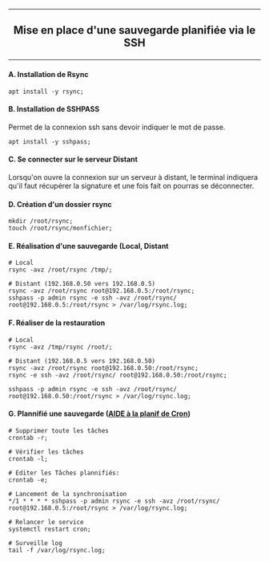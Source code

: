 ---------------------------------------------------------------------------------------------------------------------------------------------------------------------
## <p align='center'> Mise en place d'une sauvegarde planifiée via le SSH</p>


---------------------------------------------------------------------------------------------------------------------------------------------------------------------
#### A. Installation de Rsync
```
apt install -y rsync;
```

#### B. Installation de SSHPASS
Permet de la connexion ssh sans devoir indiquer le mot de passe.
```
apt install -y sshpass;
```

#### C. Se connecter sur le serveur Distant
Lorsqu'on ouvre la connexion sur un serveur à distant, le terminal indiquera qu'il faut récupérer la signature et une fois fait on pourras se déconnecter.


#### D. Création d'un dossier rsync
```
mkdir /root/rsync;
touch /root/rsync/monfichier;
```

#### E. Réalisation d'une sauvegarde (Local, Distant
```
# Local
rsync -avz /root/rsync /tmp/;

# Distant (192.168.0.50 vers 192.168.0.5)
rsync -avz /root/rsync root@192.168.0.5:/root/rsync;
sshpass -p admin rsync -e ssh -avz /root/rsync/ root@192.168.0.5:/root/rsync > /var/log/rsync.log;
```

#### F. Réaliser de la restauration
```
# Local
rsync -avz /tmp/rsync /root/;

# Distant (192.168.0.5 vers 192.168.0.50)
rsync -avz /root/rsync root@192.168.0.50:/root/rsync;
rsync -e ssh -avz /root/rsync/ root@192.168.0.50:/root/rsync;

sshpass -p admin rsync -e ssh -avz /root/rsync/ root@192.168.0.50:/root/rsync > /var/log/rsync.log;
```

#### G. Plannifié une sauvegarde ([AIDE à la planif de Cron](https://crontab.guru/))
```
# Supprimer toute les tâches
crontab -r;

# Vérifier les tâches
crontab -l;

# Editer les Tâches plannifiés:
crontab -e;

# Lancement de la synchronisation
*/1 * * * * sshpass -p admin rsync -e ssh -avz /root/rsync/ root@192.168.0.5:/root/rsync > /var/log/rsync.log;

# Relancer le service
systemctl restart cron;

# Surveille log
tail -f /var/log/rsync.log;
```
